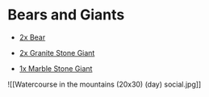 
# Bears and Giants

* [2x Bear](https://www.dndbeyond.com/monsters/4485785-bear-mcdm)

* [2x Granite Stone Giant](https://www.dndbeyond.com/monsters/4485869-granite-stone-giant)
* [1x Marble Stone Giant](https://www.dndbeyond.com/monsters/4485943-marble-stone-giant)

![[Watercourse in the mountains (20x30) (day) social.jpg]]
